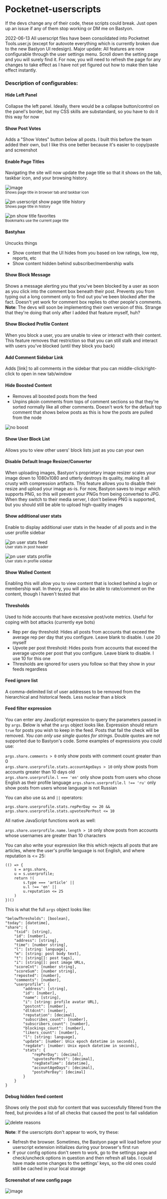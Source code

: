 # Pocketnet-userscripts
If the devs change any of their code, these scripts could break. Just open up an issue if any of them stop working or DM me on Bastyon.

2022-06-13
All userscript files have been consolidated into Pocketnet Tools.user.js (except for autovote everything which is currently broken due to the new Bastyon UI redesign). Major update: All features are now configurable through the user settings menu. Scroll down the setting page and you will surely find it. For now, you will need to refresh the page for any changes to take effect as I have not yet figured out how to make then take effect instantly.

### Description of configurables:

#### Hide Left Panel
Collapse the left panel. Ideally, there would be a collapse button/control on the panel's border, but my CSS skills are substandard, so you have to do it this way for now
#### Show Post Votes 
Adds a "Show Votes" button below all posts. I built this before the team added their own, but I like this one better because it's easier to copy/paste and screenshot
#### Enable Page Titles
Navigating the site will now update the page title so that it shows on the tab, taskbar icon, and your browsing history.

![image](https://user-images.githubusercontent.com/89675012/175362178-eaa44220-7038-420d-8b84-f2283c4c71e4.png)  
<sup>Shows page title in browser tab and taskbar icon</sup>

![pn userscript show page title history](https://user-images.githubusercontent.com/89675012/175362212-d9d8104f-e594-49de-9e23-66e780f8df67.PNG)  
<sup>Shows page title in history</sup>

![pn show title favorites](https://user-images.githubusercontent.com/89675012/175777570-ef99ed10-7d26-4953-9b19-50b3314b2a62.png)  
<sup>Bookmarks use the current page title</sup>

#### Bastyhax
Uncucks things
  - Show content that the UI hides from you based on low ratings, low rep, reports, etc
  - Show content hidden behind subscriber/membership walls
#### Show Block Message 
Shows a message alerting you that you've been blocked by a user as soon as you click into the comment box beneath their post. Prevents you from typing out a long comment only to find out you've been blocked after the fact. Doesn't yet work for comment box replies to other people's comments. **Note**: The devs will soon be implementing their own version of this. Strange that they're doing that only after I added that feature myself, huh?
#### Show Blocked Profile Content
When you block a user, you are unable to view or interact with their content. This feature removes that restriction so that you can still stalk and interact with users you've blocked (until they block you back)
#### Add Comment Sidebar Link
Adds [link] to all comments in the sidebar that you can middle-click/right-click to open in new tab/window
#### Hide Boosted Content
  - Removes all boosted posts from the feed
  - Unpins pkoin comments from tops of comment sections so that they're sorted normally like all other comments. Doesn't work for the default top comment that shows below posts as this is how the posts are pulled from the node

![no boost](https://user-images.githubusercontent.com/89675012/177214035-1a743547-ef84-4f07-99ab-6b146eab553e.png)

#### Show User Block List
Allows you to view other users' block lists just as you can your own
#### Disable Default Image Resizer/Converter
When uploading images, Bastyon's proprietary image resizer scales your image down to 1080x1080 and utterly destroys its quality, making it all crusty with compression artifacts. This feature allows you to disable their resize and upload your image as-is. For now, Bastyon saves to imgur which supports PNG, so this will prevent your PNGs from being converted to JPG. When they switch to their media server, I don't believe PNG is supported, but you should still be able to upload high-quality images
#### Show additional user stats
Enable to display additional user stats in the header of all posts and  in the user profile sidebar

![pn user stats feed](https://user-images.githubusercontent.com/89675012/177215012-fc8a8199-b5e9-45cf-b822-46b3c273f071.PNG)  
<sup>User stats in post header</sup>

![pn user stats profile](https://user-images.githubusercontent.com/89675012/177215013-fd8bcf1a-8f7e-4789-9c0e-8da976b1c03e.PNG)  
<sup>User stats in profile sidebar</sup>

#### Show Walled Content
Enabling this will allow you to view content that is locked behind a login or membership wall. In theory, you will also be able to rate/comment on the content, though I haven't tested that
#### Thresholds 
Used to hide accounts that have excessive post/vote metrics. Useful for coping with bot attacks (currently eye bots)
  - Rep per day threshold: Hides all posts from accounts that exceed the average rep per day that you configure. Leave blank to disable. I use 20 myself
  - Upvote per post threshold: Hides posts from accounts that exceed the average upvote per post that you configure. Leave blank to disable. I use 10 for this one
  - Thresholds are ignored for users you follow so that they show in your feeds regardless
#### Feed ignore list
A comma-delimited list of user addresses to be removed from the hierarchical and historical feeds. Less nuclear than a block
#### Feed filter expression
You can enter any JavaScript expression to query the parameters passed in by `args`. Below is what the `args` object looks like. Expression should return `true` for posts you wish to keep in the feed. Posts that fail the check will be removed. _You can only use single quotes for strings_. Double quotes are not supported due to Bastyon's code. Some examples of expressions you could use:

`args.share.comments > 0` only show posts with comment count greater than 0  
`args.share.userprofile.stats.accountAgeDays > 10` only show posts from accounts greater than 10 days old  
`args.share.userprofile.l === 'en'` only show posts from users who chose English as their profile language
`args.share.userprofile.l !== 'ru'` only show posts from users whose language is not Russian

You can also use `&&` and `||` operators:

`args.share.userprofile.stats.repPerDay <= 20 && args.share.userprofile.stats.upvotesPerPost <= 10`

All native JavaScript functions work as well:

`args.share.userprofile.name.length > 10` only show posts from accounts whose usernames are greater than 10 characters

You can also write your expression like this which rejects all posts that are articles, where the user's profile language is not English, and where reputation is <= 25:

```
(() => {
	s = args.share,
	u = s.userprofile;
	return !(
		s.type === 'article' ||
		u.l !== 'en' ||
		u.reputation <= 25
	)
})()
```

This is what the full `args` object looks like:

```
"belowThresholds": [boolean],
"today": [datetime],
"share": {
	"txid": [string],
	"id": [number],
	"address": [string],
	"time": [number string],
	"l": [string: language],
	"m": [string: post body text],
	"t": [string[]: post tags],
	"i": [string[]: post image URLs,
	"scoreCnt": [number string],
	"scoreSum": [number string],
	"reposted": [number],
	"comments": [number],
	"userprofile": {
		"address": [string],
		"id": [number],
		"name": [string],
		"i": [string: profile avatar URL],
		"postcnt": [number],
		"dltdcnt": [number],
		"reputation": [decimal],
		"subscribes_count": [number],
		"subscribers_count": [number],
		"blockings_count": [number],
		"likers_count": [number],
		"l": [string: language],
		"update": [number: Unix epoch datetime in seconds],
		"regdate": [number: Unix epoch datetime in seconds],
		"stats": {
			"repPerDay": [decimal],
			"upvotesPerPost": [decimal],
			"regDateTime": [datetime],
			"accountAgeDays": [decimal],
			"postsPerDay": [decimal]
		}
	}
}
```
#### Debug hidden feed content
Shows only the post stub for content that was successfully filtered from the feed, but provides a list of all checks that caused the post to fail validation

![delete reasons](https://user-images.githubusercontent.com/89675012/175860649-7838253a-ccd1-400c-9205-d4489a25a849.png)

**Note**: If the userscripts don't appear to work, try these:

- Refresh the browser. Sometimes, the Bastyon page will load before your userscript extension initializes during your browser's first run
- If your config options don't seem to work, go to the settings page and check/uncheck options in question and then refresh all tabs. I could have made some changes to the settings' keys, so the old ones could still be cached in your local storage

#### Screenshot of new config page

![image](https://github.com/dorkerdev/Pocketnet-userscripts/blob/main/Pocketnet%20Tools%20settings%20screenshot.PNG)
